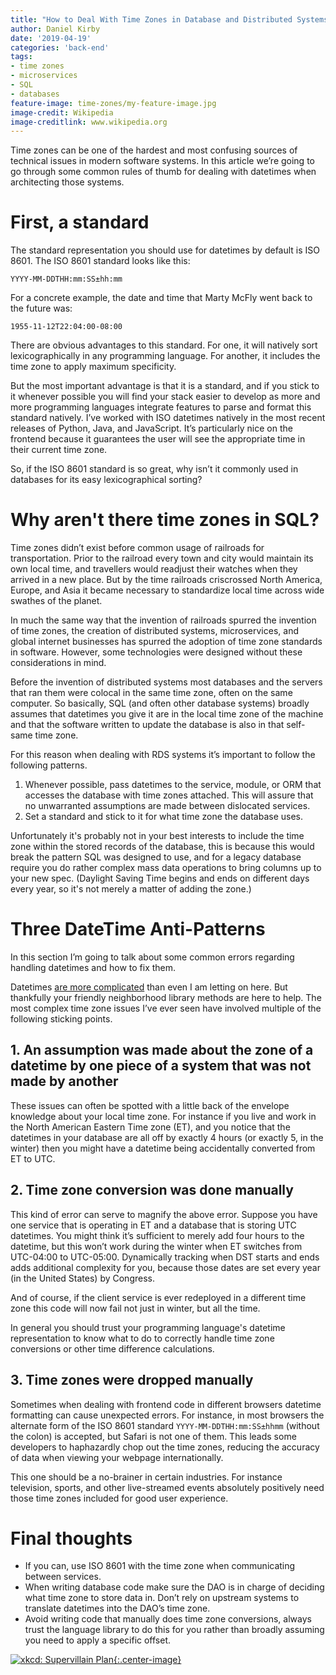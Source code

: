 ```yaml
---
title: "How to Deal With Time Zones in Database and Distributed Systems"
author: Daniel Kirby
date: '2019-04-19'
categories: 'back-end'
tags:
- time zones
- microservices
- SQL
- databases
feature-image: time-zones/my-feature-image.jpg
image-credit: Wikipedia
image-creditlink: www.wikipedia.org
---
```


Time zones can be one of the hardest and most confusing sources of technical issues in modern software systems. In this article we’re going to go through some common rules of thumb for dealing with datetimes when architecting those systems.

# First, a standard

The standard representation you should use for datetimes by default is ISO 8601. The ISO 8601 standard looks like this:

```YYYY-MM-DDTHH:mm:SS±hh:mm```

For a concrete example, the date and time that Marty McFly went back to the future was:

```1955-11-12T22:04:00-08:00```

There are obvious advantages to this standard. For one, it will natively sort lexicographically in any programming language. For another, it includes the time zone to apply maximum specificity.

But the most important advantage is that it is a standard, and if you stick to it whenever possible you will find your stack easier to develop as more and more programming languages integrate features to parse and format this standard natively. I’ve worked with ISO datetimes natively in the most recent releases of Python, Java, and JavaScript. It’s particularly nice on the frontend because it guarantees the user will see the appropriate time in their current time zone.

So, if the ISO 8601 standard is so great, why isn’t it commonly used in databases for its easy lexicographical sorting?

# Why aren't there time zones in SQL?

Time zones didn’t exist before common usage of railroads for transportation. Prior to the railroad every town and city would maintain its own local time, and travellers would readjust their watches when they arrived in a new place. But by the time railroads criscrossed North America, Europe, and Asia it became necessary to standardize local time across wide swathes of the planet.

In much the same way that the invention of railroads spurred the invention of time zones, the creation of distributed systems, microservices, and global internet businesses has spurred the adoption of time zone standards in software. However, some technologies were designed without these considerations in mind.

Before the invention of distributed systems most databases and the servers that ran them were colocal in the same time zone, often on the same computer. So basically, SQL (and often other database systems) broadly assumes that datetimes you give it are in the local time zone of the machine and that the software written to update the database is also in that self-same time zone.

For this reason when dealing with RDS systems it’s important to follow the following patterns.

1. Whenever possible, pass datetimes to the service, module, or ORM that accesses the database with time zones attached. This will assure that no unwarranted assumptions are made between dislocated services.
2. Set a standard and stick to it for what time zone the database uses.

Unfortunately it's probably not in your best interests to include the time zone within the stored records of the database, this is because this would break the pattern SQL was designed to use, and for a legacy database require you do rather complex mass data operations to bring columns up to your new spec. (Daylight Saving Time begins and ends on different days every year, so it's not merely a matter of adding the zone.)

# Three DateTime Anti-Patterns

In this section I’m going to talk about some common errors regarding handling datetimes and how to fix them.

Datetimes [are more complicated](https://www.youtube.com/watch?v=-5wpm-gesOY) than even I am letting on here. But thankfully your friendly neighborhood library methods are here to help. The most complex time zone issues I’ve ever seen have involved multiple of the following sticking points.

## 1. An assumption was made about the zone of a datetime by one piece of a system that was not made by another

These issues can often be spotted with a little back of the envelope knowledge about your local time zone. For instance if you live and work in the North American Eastern Time zone (ET), and you notice that the datetimes in your database are all off by exactly 4 hours (or exactly 5, in the winter) then you might have a datetime being accidentally converted from ET to UTC.

## 2. Time zone conversion was done manually

This kind of error can serve to magnify the above error. Suppose you have one service that is operating in ET and a database that is storing UTC datetimes. You might think it’s sufficient to merely add four hours to the datetime, but this won’t work during the winter when ET switches from UTC-04:00 to UTC-05:00. Dynamically tracking when DST starts and ends adds additional complexity for you, because those dates are set every year (in the United States) by Congress.

And of course, if the client service is ever redeployed in a different time zone this code will now fail not just in winter, but all the time.

In general you should trust your programming language's datetime representation to know what to do to correctly handle time zone conversions or other time difference calculations.

## 3. Time zones were dropped manually

Sometimes when dealing with frontend code in different browsers datetime formatting can cause unexpected errors. For instance, in most browsers the alternate form of the ISO 8601 standard `YYYY-MM-DDTHH:mm:SS±hhmm` (without the colon) is accepted, but Safari is not one of them. This leads some developers to haphazardly chop out the time zones, reducing the accuracy of data when viewing your webpage internationally.

This one should be a no-brainer in certain industries. For instance television, sports, and other live-streamed events absolutely positively need those time zones included for good user experience.

# Final thoughts

- If you can, use ISO 8601 with the time zone when communicating between services.
- When writing database code make sure the DAO is in charge of deciding what time zone to store data in. Don’t rely on upstream systems to translate datetimes into the DAO’s time zone.
- Avoid writing code that manually does time zone conversions, always trust the language library to do this for you rather than broadly assuming you need to apply a specific offset.

[![xkcd: Supervillain Plan](https://imgs.xkcd.com/comics/supervillain_plan.png){:.center-image}](https://xkcd.com/1883/)